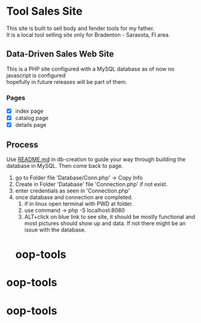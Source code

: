 # Tool Sales Site

This site is built to sell body and fender tools for my father.<br>
It is a local tool selling site only for Bradenton - Sarasota, Fl area.

## Data-Driven Sales Web Site

This is a PHP site configured with a MySQL database as of now no javascript is configured <br>
hopefully in future releases will be part of them.


### Pages

- [x] index page 
- [x] catalog page
- [x] details page

## Process

Use [README.md](db-creation/README.md) in db-creation to guide your 
way through building the database in MySQL. Then come back to page.

1. go to Folder file 'Database/Conn.php' -> Copy Info
1. Create in Folder 'Database' file 'Connection.php' if not exist.
1. enter credentials as seen in 'Connection.php' 
1. once database and connection are completed.
    1. if in linux open terminal with PWD at folder.
    1. use command -> php -S localhost:8080 
    1. ALT+click on blue link to see site, it should be mostly functional
    and most pictures should show up and data. If not there might be an issue 
    with the database.
    # oop-tools
# oop-tools
# oop-tools
